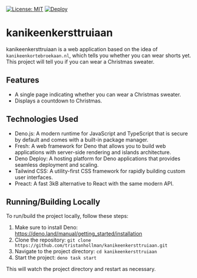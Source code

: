 [![License: MIT](https://img.shields.io/badge/License-MIT-yellow.svg)](https://opensource.org/licenses/MIT)
[![Deploy](https://github.com/tristanhollman/kanikeenkersttruiaan/actions/workflows/deploy.yml/badge.svg)](https://github.com/tristanhollman/kanikeenkersttruiaan/actions/workflows/deploy.yml)

# kanikeenkersttruiaan

kanikeenkersttruiaan is a web application based on the idea of `kanikeenkortebroekaan.nl`, which tells you whether you can wear shorts yet. This project will tell you if you can wear a Christmas sweater.

## Features

- A single page indicating whether you can wear a Christmas sweater.
- Displays a countdown to Christmas.

## Technologies Used

- Deno.js: A modern runtime for JavaScript and TypeScript that is secure by default and comes with a built-in package manager.
- Fresh: A web framework for Deno that allows you to build web applications with server-side rendering and islands architecture.
- Deno Deploy: A hosting platform for Deno applications that provides seamless deployment and scaling.
- Tailwind CSS: A utility-first CSS framework for rapidly building custom user interfaces.
- Preact: A fast 3kB alternative to React with the same modern API.

## Running/Building Locally

To run/build the project locally, follow these steps:

1. Make sure to install Deno: https://deno.land/manual/getting_started/installation
2. Clone the repository: `git clone https://github.com/tristanhollman/kanikeenkersttruiaan.git`
3. Navigate to the project directory: `cd kanikeenkersttruiaan`
4. Start the project: `deno task start`

This will watch the project directory and restart as necessary.
